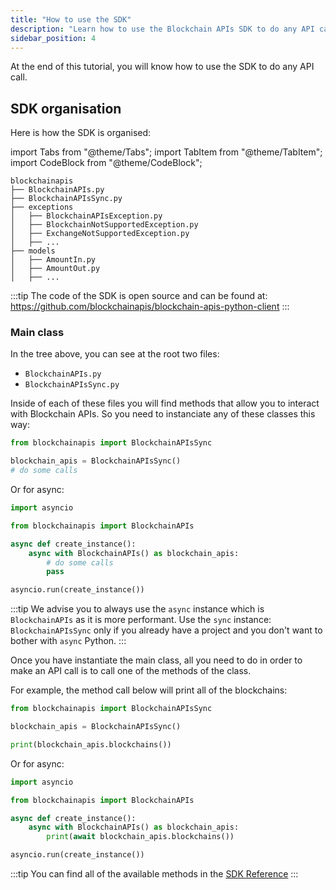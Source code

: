 ```yaml
---
title: "How to use the SDK"
description: "Learn how to use the Blockchain APIs SDK to do any API call"
sidebar_position: 4
---
```


At the end of this tutorial, you will know how to use the SDK to do any API call.

## SDK organisation

Here is how the SDK is organised:

import Tabs from "@theme/Tabs";
import TabItem from "@theme/TabItem";
import CodeBlock from "@theme/CodeBlock";

<Tabs groupId="programming-language" queryString>
<TabItem value="python" label="Python">

```
blockchainapis
├── BlockchainAPIs.py
├── BlockchainAPIsSync.py
├── exceptions
│   ├── BlockchainAPIsException.py
│   ├── BlockchainNotSupportedException.py
│   ├── ExchangeNotSupportedException.py
│   ├── ...
├── models
│   ├── AmountIn.py
│   ├── AmountOut.py
│   ├── ...

```

:::tip
The code of the SDK is open source and can be found at: https://github.com/blockchainapis/blockchain-apis-python-client
:::

### Main class

In the tree above, you can see at the root two files:
- `BlockchainAPIs.py`
- `BlockchainAPIsSync.py`

Inside of each of these files you will find methods that allow you to interact with Blockchain APIs.
So you need to instanciate any of these classes this way:

```python showLineNumbers
from blockchainapis import BlockchainAPIsSync

blockchain_apis = BlockchainAPIsSync()
# do some calls
```

Or for async:

```py showLineNumbers
import asyncio

from blockchainapis import BlockchainAPIs

async def create_instance():
    async with BlockchainAPIs() as blockchain_apis:
        # do some calls
        pass

asyncio.run(create_instance())
```

:::tip
We advise you to always use the `async` instance which is `BlockchainAPIs` as it is more performant. Use the `sync` instance: `BlockchainAPIsSync`
only if you already have a project and you don't want to bother with `async` Python.
:::

Once you have instantiate the main class, all you need to do in order to make an API call is to call one of the methods of the class.

For example, the method call below will print all of the blockchains:
```py showLineNumbers
from blockchainapis import BlockchainAPIsSync

blockchain_apis = BlockchainAPIsSync()

print(blockchain_apis.blockchains())
```

Or for async:
```py showLineNumbers
import asyncio

from blockchainapis import BlockchainAPIs

async def create_instance():
    async with BlockchainAPIs() as blockchain_apis:
        print(await blockchain_apis.blockchains())

asyncio.run(create_instance())
```

:::tip
You can find all of the available methods in the [SDK Reference](/docs/python-sdk/blockchain-apis/)
:::

</TabItem>
</Tabs>


